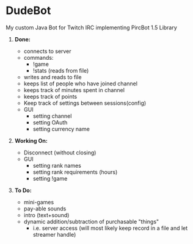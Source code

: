 # DudeBot
My custom Java Bot for Twitch IRC implementing PircBot 1.5 Library <br>

1. **Done:**
    * connects to server
    * commands:
        - !game
        - !stats (reads from file)
    * writes and reads to file
    * keeps list of people who have joined channel
    * keeps track of minutes spent in channel
    * keeps track of points
    * Keep track of settings between sessions(config)
    * GUI
        - setting channel
        - setting OAuth
        - setting currency name

2. **Working On:**
    * Disconnect (without closing)
    * GUI
        - setting rank names
        - setting rank requirements (hours)
        - setting !game
3. **To Do:**
    * mini-games
    * pay-able sounds
    * intro (text+sound)
    * dynamic addition/subtraction of purchasable "things"
        - i.e. server access (will most likely keep record in a file and let streamer handle)

